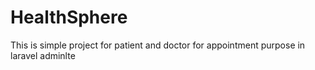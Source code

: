 # HealthSphere
This is simple project for patient and doctor for appointment purpose in laravel adminlte  
